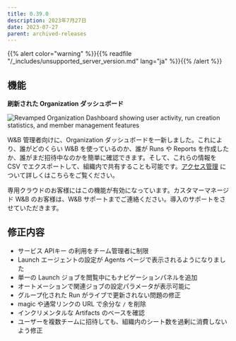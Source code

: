 ```yaml
---
title: 0.39.0
description: 2023年7月27日
date: 2023-07-27
parent: archived-releases
---
```


{{% alert color="warning" %}}{{% readfile "/_includes/unsupported_server_version.md" lang="ja" %}}{{% /alert %}}

## 機能

**刷新された Organization ダッシュボード**

![Revamped Organization Dashboard showing user activity, run creation statistics, and member management features](https://github.com/wandb/server/assets/47005026/ecfda350-2fc2-4023-a98c-d8eb67498957)

W&B 管理者向けに、Organization ダッシュボードを一新しました。これにより、誰がどのくらい W&B を使っているのか、誰が Runs や Reports を作成したか、誰がまだ招待中なのかを簡単に確認できます。そして、これらの情報を CSV でエクスポートして、組織内で共有することも可能です。[アクセス管理](https://docs.wandb.ai/guides/hosting/iam/access-management-intro/) について詳しくはこちらをご覧ください。

専用クラウドのお客様にはこの機能が有効になっています。カスタマーマネージド W&B のお客様は、W&B サポートまでご連絡ください。導入のサポートをさせていただきます。

## 修正内容

- サービス APIキー の利用をチーム管理者に制限
- Launch エージェントの設定が Agents ページで表示されるようになりました
- 単一の Launch ジョブを閲覧中にもナビゲーションパネルを追加
- オートメーションで関連ジョブの設定パラメータが表示可能に
- グループ化された Run がライブで更新されない問題の修正
- magic や通常リンクの URL で余分な `/` を削除
- インクリメンタルな Artifacts のベースを確認
- ユーザーを複数チームに招待しても、組織内のシート数を過剰に消費しないよう修正